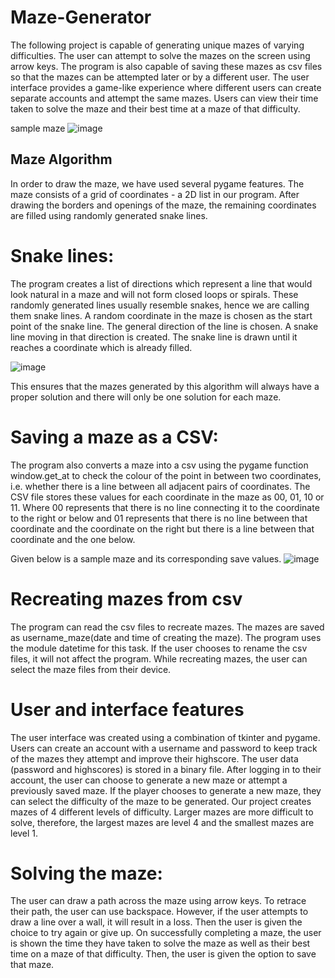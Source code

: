 # Maze-Generator
 
The following project is capable of generating unique mazes of varying difficulties. The user can attempt to solve the mazes on the screen using arrow keys. The program is also capable of saving these mazes as csv files so that the mazes can be attempted later or by a different user. The user interface provides a game-like experience where different users can create separate accounts and attempt the same mazes. Users can view their time taken to solve the maze and their best time at a maze of that difficulty.

sample maze 
![image](https://user-images.githubusercontent.com/89849229/173179497-815d436c-e384-4169-a75d-a8cfd06eec66.png)


## Maze Algorithm

In order to draw the maze, we have used several pygame features. The maze consists of a grid of coordinates - a 2D list in our program. After drawing the borders and openings of the maze, the remaining coordinates are filled using randomly generated snake lines.


# Snake lines:
The program creates a list of directions which represent a line that would look natural in a maze and will not form closed loops or spirals. These randomly generated lines usually resemble snakes, hence we are calling them snake lines. A random coordinate in the maze is chosen as the start point of the snake line. The general direction of the line is chosen. A snake line moving in that direction is created. The snake line is drawn until it reaches a coordinate which is already filled.

![image](https://user-images.githubusercontent.com/89849229/173179088-f988ac14-dccd-454b-ba20-f91d08a96f2c.png)


This ensures that the mazes generated by this algorithm will always have a proper solution and there will only be one solution for each maze.

# Saving a maze as a CSV:
The program also converts a maze into a csv using the pygame function window.get_at to check the colour of the point in between two coordinates, i.e. whether there is a line between all adjacent pairs of coordinates. The CSV file stores these values for each coordinate in the maze as 00, 01, 10 or 11. Where 00 represents that there is no line connecting it to the coordinate to the right or below and 01 represents that there is no line between that coordinate and the coordinate on the right but there is a line between that coordinate and the one below.

Given below is a sample maze and its corresponding save values.
![image](https://user-images.githubusercontent.com/89849229/173179396-78305c7d-7f44-424c-9ddd-39c6183ce673.png)

# Recreating mazes from csv
The program can read the csv files to recreate mazes. The mazes are saved as username_maze(date and time of creating the maze). The program uses the module
datetime for this task. If the user chooses to rename the csv files, it will not affect the program. While recreating mazes, the user can select the maze files from their device. 

# User and interface features
The user interface was created using a combination of tkinter and pygame. Users can create an account with a username and password to keep track of the mazes they attempt and improve their highscore. The user data (password and highscores) is stored in a binary file. After logging in to their account, the user can choose to generate a new maze or attempt a previously saved maze. If the player chooses to generate a new maze, they can select the difficulty of the maze to be generated. Our project creates mazes of 4 different levels of difficulty. Larger mazes are more difficult to solve, therefore, the largest mazes are level 4 and the smallest mazes are level 1.

# Solving the maze:
The user can draw a path across the maze using arrow keys. To retrace their path, the user can use backspace. However, if the user attempts to draw a line over a wall, it will result in a loss. Then the user is given the choice to try again or give up. On successfully completing a maze, the user is shown the time they have taken to solve the maze as well as their best time on a maze of that difficulty. Then, the user is given the option to save that maze.
